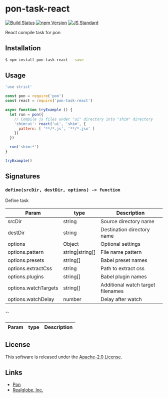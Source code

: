pon-task-react
==========

<!---
This file is generated by ape-tmpl. Do not update manually.
--->

<!-- Badge Start -->
<a name="badges"></a>

[![Build Status][bd_travis_shield_url]][bd_travis_url]
[![npm Version][bd_npm_shield_url]][bd_npm_url]
[![JS Standard][bd_standard_shield_url]][bd_standard_url]

[bd_repo_url]: https://github.com/realglobe-Inc/pon-task-react
[bd_travis_url]: http://travis-ci.org/realglobe-Inc/pon-task-react
[bd_travis_shield_url]: http://img.shields.io/travis/realglobe-Inc/pon-task-react.svg?style=flat
[bd_travis_com_url]: http://travis-ci.com/realglobe-Inc/pon-task-react
[bd_travis_com_shield_url]: https://api.travis-ci.com/realglobe-Inc/pon-task-react.svg?token=
[bd_license_url]: https://github.com/realglobe-Inc/pon-task-react/blob/master/LICENSE
[bd_codeclimate_url]: http://codeclimate.com/github/realglobe-Inc/pon-task-react
[bd_codeclimate_shield_url]: http://img.shields.io/codeclimate/github/realglobe-Inc/pon-task-react.svg?style=flat
[bd_codeclimate_coverage_shield_url]: http://img.shields.io/codeclimate/coverage/github/realglobe-Inc/pon-task-react.svg?style=flat
[bd_gemnasium_url]: https://gemnasium.com/realglobe-Inc/pon-task-react
[bd_gemnasium_shield_url]: https://gemnasium.com/realglobe-Inc/pon-task-react.svg
[bd_npm_url]: http://www.npmjs.org/package/pon-task-react
[bd_npm_shield_url]: http://img.shields.io/npm/v/pon-task-react.svg?style=flat
[bd_standard_url]: http://standardjs.com/
[bd_standard_shield_url]: https://img.shields.io/badge/code%20style-standard-brightgreen.svg

<!-- Badge End -->


<!-- Description Start -->
<a name="description"></a>

React compile task for pon

<!-- Description End -->


<!-- Overview Start -->
<a name="overview"></a>



<!-- Overview End -->


<!-- Sections Start -->
<a name="sections"></a>

<!-- Section from "doc/guides/01.Installation.md.hbs" Start -->

<a name="section-doc-guides-01-installation-md"></a>

Installation
-----

```bash
$ npm install pon-task-react --save
```


<!-- Section from "doc/guides/01.Installation.md.hbs" End -->

<!-- Section from "doc/guides/02.Usage.md.hbs" Start -->

<a name="section-doc-guides-02-usage-md"></a>

Usage
---------

```javascript
'use strict'

const pon = require('pon')
const react = require('pon-task-react')

async function tryExample () {
  let run = pon({
    // Compile js files under "ui" directory into "shim" directory
    'shim:ui': react('ui', 'shim', {
      pattern: [ '**/*.js', '**/*.jsx' ]
    })
  })

  run('shim:*')
}

tryExample()

```


<!-- Section from "doc/guides/02.Usage.md.hbs" End -->

<!-- Section from "doc/guides/03.Signature.md.hbs" Start -->

<a name="section-doc-guides-03-signature-md"></a>

Signatures
---------


### `define(srcDir, destDir, options) -> function`

Define task

| Param | type | Description |
| ---- | --- | ----------- |
| srcDir | string |  Source directory name |
| destDir | string |  Destination directory name |
| options | Object |  Optional settings |
| options.pattern | string&#124;string[] |  File name pattern |
| options.presets | string[] |  Babel preset names |
| options.extractCss | string |  Path to extract css |
| options.plugins | string[] |  Babel plugin names |
| options.watchTargets | string[] |  Additional watch target filenames |
| options.watchDelay | number |  Delay after watch |


### ``



| Param | type | Description |
| ---- | --- | ----------- |



<!-- Section from "doc/guides/03.Signature.md.hbs" End -->


<!-- Sections Start -->


<!-- LICENSE Start -->
<a name="license"></a>

License
-------
This software is released under the [Apache-2.0 License](https://github.com/realglobe-Inc/pon-task-react/blob/master/LICENSE).

<!-- LICENSE End -->


<!-- Links Start -->
<a name="links"></a>

Links
------

+ [Pon][pon_url]
+ [Realglobe, Inc.][realglobe,_inc__url]

[pon_url]: https://github.com/realglobe-Inc/pon
[realglobe,_inc__url]: http://realglobe.jp

<!-- Links End -->
